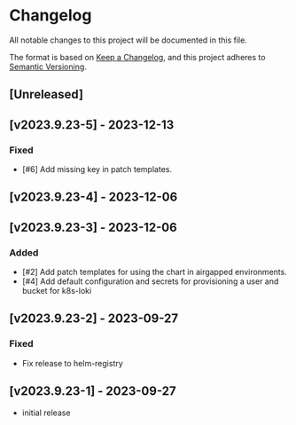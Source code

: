 # Changelog

All notable changes to this project will be documented in this file.

The format is based on [Keep a Changelog](https://keepachangelog.com/en/1.0.0/),
and this project adheres to [Semantic Versioning](https://semver.org/spec/v2.0.0.html).

## [Unreleased]

## [v2023.9.23-5] - 2023-12-13
### Fixed
- [#6] Add missing key in patch templates.

## [v2023.9.23-4] - 2023-12-06

## [v2023.9.23-3] - 2023-12-06
### Added
- [#2] Add patch templates for using the chart in airgapped environments.
- [#4] Add default configuration and secrets for provisioning a user and bucket for k8s-loki 

## [v2023.9.23-2] - 2023-09-27
### Fixed
- Fix release to helm-registry

## [v2023.9.23-1] - 2023-09-27
- initial release